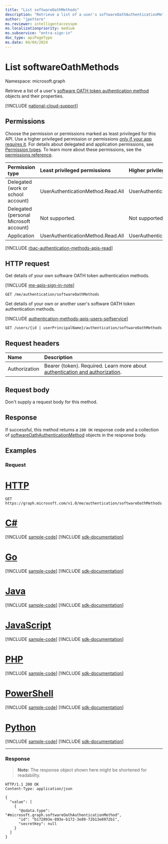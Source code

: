 ```yaml
---
title: "List softwareOathMethods"
description: "Retrieve a list of a user's softwareOathAuthenticationMethods objects and their properties."
author: "jpettere"
ms.reviewer: intelligentaccesspm
ms.localizationpriority: medium
ms.subservice: "entra-sign-in"
doc_type: apiPageType
ms.date: 04/04/2024
---
```


# List softwareOathMethods
Namespace: microsoft.graph

Retrieve a list of a user's [software OATH token authentication method](../resources/softwareoathauthenticationmethod.md) objects and their properties.

[!INCLUDE [national-cloud-support](../../includes/global-us.md)]

## Permissions

Choose the permission or permissions marked as least privileged for this API. Use a higher privileged permission or permissions [only if your app requires it](/graph/permissions-overview#best-practices-for-using-microsoft-graph-permissions). For details about delegated and application permissions, see [Permission types](/graph/permissions-overview#permission-types). To learn more about these permissions, see the [permissions reference](/graph/permissions-reference).

<!-- { 
  "blockType": "permissions", 
  "requestUrls": ["GET /users/{id | userPrincipalName}/authentication/softwareOathMethods"]
 } -->
|Permission type|Least privileged permissions|Higher privileged permissions|
|:---|:---|:---|
|Delegated (work or school account)|UserAuthenticationMethod.Read.All|UserAuthenticationMethod.ReadWrite.All|
|Delegated (personal Microsoft account)|Not supported.|Not supported.|
|Application|UserAuthenticationMethod.Read.All|UserAuthenticationMethod.ReadWrite.All|

[!INCLUDE [rbac-authentication-methods-apis-read](../includes/rbac-for-apis/rbac-authentication-methods-apis-read.md)]

## HTTP request

Get details of your own software OATH token authentication methods.

[!INCLUDE [me-apis-sign-in-note](../includes/me-apis-sign-in-note.md)]

<!-- { "blockType": "ignored" } -->
``` http
GET /me/authentication/softwareOathMethods
```

Get details of your own or another user's software OATH token authentication methods.

[!INCLUDE [authentication-methods-apis-users-selfservice](../includes/authentication-methods-apis-users-selfservice.md)]

<!-- { "blockType": "ignored" } -->
``` http
GET /users/{id | userPrincipalName}/authentication/softwareOathMethods
```

## Request headers
|Name|Description|
|:---|:---|
|Authorization|Bearer {token}. Required. Learn more about [authentication and authorization](/graph/auth/auth-concepts).|

## Request body
Don't supply a request body for this method.

## Response

If successful, this method returns a `200 OK` response code and a collection of [softwareOathAuthenticationMethod](../resources/softwareoathauthenticationmethod.md) objects in the response body.

## Examples

### Request


# [HTTP](#tab/http)
<!-- {
  "blockType": "request",
  "name": "list_softwareoathauthenticationmethod"
}
-->
``` http
GET https://graph.microsoft.com/v1.0/me/authentication/softwareOathMethods
```

# [C#](#tab/csharp)
[!INCLUDE [sample-code](../includes/snippets/csharp/list-softwareoathauthenticationmethod-csharp-snippets.md)]
[!INCLUDE [sdk-documentation](../includes/snippets/snippets-sdk-documentation-link.md)]

# [Go](#tab/go)
[!INCLUDE [sample-code](../includes/snippets/go/list-softwareoathauthenticationmethod-go-snippets.md)]
[!INCLUDE [sdk-documentation](../includes/snippets/snippets-sdk-documentation-link.md)]

# [Java](#tab/java)
[!INCLUDE [sample-code](../includes/snippets/java/list-softwareoathauthenticationmethod-java-snippets.md)]
[!INCLUDE [sdk-documentation](../includes/snippets/snippets-sdk-documentation-link.md)]

# [JavaScript](#tab/javascript)
[!INCLUDE [sample-code](../includes/snippets/javascript/list-softwareoathauthenticationmethod-javascript-snippets.md)]
[!INCLUDE [sdk-documentation](../includes/snippets/snippets-sdk-documentation-link.md)]

# [PHP](#tab/php)
[!INCLUDE [sample-code](../includes/snippets/php/list-softwareoathauthenticationmethod-php-snippets.md)]
[!INCLUDE [sdk-documentation](../includes/snippets/snippets-sdk-documentation-link.md)]

# [PowerShell](#tab/powershell)
[!INCLUDE [sample-code](../includes/snippets/powershell/list-softwareoathauthenticationmethod-powershell-snippets.md)]
[!INCLUDE [sdk-documentation](../includes/snippets/snippets-sdk-documentation-link.md)]

# [Python](#tab/python)
[!INCLUDE [sample-code](../includes/snippets/python/list-softwareoathauthenticationmethod-python-snippets.md)]
[!INCLUDE [sdk-documentation](../includes/snippets/snippets-sdk-documentation-link.md)]

---

### Response
>**Note:** The response object shown here might be shortened for readability.
<!-- {
  "blockType": "response",
  "truncated": true,
  "@odata.type": "Collection(microsoft.graph.softwareOathAuthenticationMethod)"
}
-->
``` http
HTTP/1.1 200 OK
Content-Type: application/json

{
  "value": [
    {
      "@odata.type": "#microsoft.graph.softwareOathAuthenticationMethod",
      "id": "b172893e-893e-b172-3e89-72b13e8972b1",
      "secretKey": null
    }
  ]
}
```
